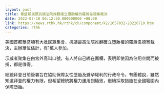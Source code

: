 ```yaml
---
layout: post
title: 華盛頓民眾抗議法院推翻確立墮胎權的羅訴韋德案裁決
date: 2022-07-10 06:12:50.000000000 +08:00
link: https://news.rthk.hk/rthk/ch/component/k2/1657032-20220710.htm
categories: rthk
---
```


美國首都華盛頓有大批民眾集會，抗議最高法院推翻確立墮胎權的羅訴韋德案裁決，主辦單位估計，有1萬人參加。

示威者聚集在白宮外高叫口號，有人將自己綁在圍欄，表明即使因為佔用空間而被捕，都是值得。

總統拜登日前簽署旨在協助保障女性墮胎及避孕權利的行政命令，有團體說，雖然知道拜登的權力有限，但希望總統將權力運用到極致，繼續採取措施在全國範圍內保障墮胎。
